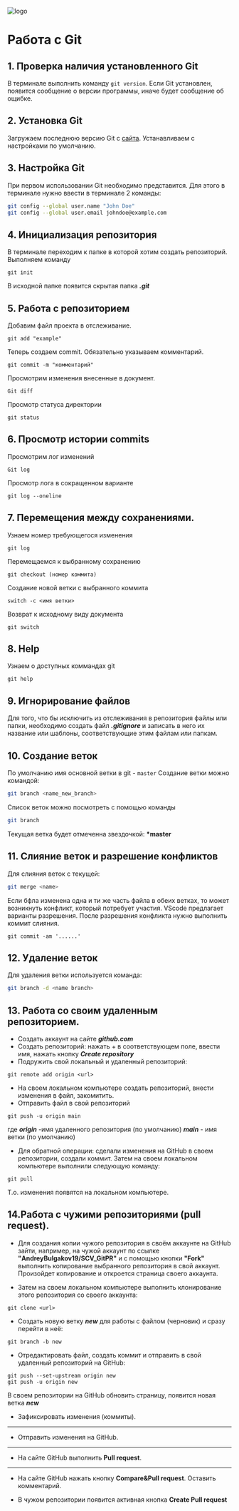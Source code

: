 ![logo](img.jpeg)

# Работа с Git
## 1. Проверка наличия установленного Git
В терминале выполнить команду `git version`. Если Git установлен, появится сообщение о версии программы, иначе будет сообщение об ощибке.

## 2. Установка Git
Загружаем последнюю версию Git c [сайта](https://git-scm.com/download/win).
Устанавливаем с настройками по умолчанию.

## 3. Настройка Git
При первом использовании Git необходимо представится. Для этого в терминале нужно ввести в терминале 2 команды:
```Bash
git config --global user.name "John Doe"
git config --global user.email johndoe@example.com
```

## 4. Инициализация репозитория
В терминале переходим к папке в которой хотим создать репозиторий. Выполняем команду
```
git init
```
В исходной папке появится скрытая папка ***.git***

## 5. Работа с репозиторием
Добавим файл проекта в отслеживание.
```
git add "example"
```
Теперь создаем commit. Обязательно указываем комментарий.
```
git commit -m "комментарий"
```
Просмотрим изменения внесенные в документ.
```
Git diff
```
Просмотр статуса директории
```
git status
```
## 6. Просмотр истории commits
Просмотрим лог изменений 
```
Git log
```
Просмотр лога в сокращенном варианте
```
git log --oneline
```
## 7. Перемещения между сохранениями.
Узнаем номер требующегося изменения
```
git log
```
Перемещаемся к выбранному сохранению
```
git checkout (номер коммита)
```
Создание новой ветки с выбранного коммита
```
switch -c <имя ветки>
```
Возврат к исходному виду документа
```
git switch
```
## 8. Help
Узнаем о доступных коммандах git
```
git help
```

## 9. Игнорирование файлов
Для того, что бы исключить из отслеживания в репозитория файлы или папки, необходимо создать файл ***.gitignore*** и записать в него их название или шаблоны, соответствующие этим файлам или папкам.

## 10. Создание веток
По умолчанию имя основной ветки в git - `master`
Создание ветки можно командой:
```Bash
git branch <name_new_branch>
```
Список веток можно посмотреть с помощью команды
```Bash
git branch
```
Текущая ветка будет отмеченна звездочкой: **\*master**

## 11. Слияние веток и разрешение конфликтов
Для слияния веток с текущей:
```Bash
git merge <name>
```
Если бфла изменена одна и ти же часть файла в обеих ветках, то может возникнуть конфликт, который потребует участия. VScode предлагает варианты разрешения.
После разрешения конфликта нужно выполнить коммит слияния.
```
git commit -am '......'
```
## 12. Удаление веток
Для удаления ветки используется команда:
```Bash
git branch -d <name branch>
```
## 13. Работа со своим удаленным репозиторием.
* Создать аккаунт на сайте _**github.com**_
* Создать репозиторий: нажать + в соответствующем поле, ввести имя, нажать кнопку __*Create repository*__
* Подружить свой локальный и удаленный репозиторий:
```
git remote add origin <url>
```
* На своем локальном компьютере создать репозиторий, внести изменения в файл, закомитить.
* Отправить файл в свой репозиторий
```
git push -u origin main
```
где
__*origin*__ -имя удаленного репозитория (по умолчанию)
__*main*__ - имя ветки (по умолчанию)


* Для обратной операции: сделали изменения на GitHub в своем репозитории, создали коммит. Затем на своем локальном компьютере выполнили следующую команду:
```
git pull
```
Т.о. изменения появятся на локальном компьютере.

## 14.Работа с чужими репозиториями (**pull request**).

* Для создания копии чужого репозитория в своём аккаунте на GitHub зайти, например, на чужой аккаунт по ссылке **"AndreyBulgakov19/SCV_GitPR"** и с помощью кнопки **"Fork"** выполнить копирование выбранного репозитория в свой аккаунт.
Произойдет копирование и откроется страница своего аккаунта.

* Затем на своем локальном компьютере выполнить клонирование этого репозитория со своего аккаунта:
```
git clone <url>
```
* Создать новую ветку __*new*__ для работы с файлом (черновик) и сразу перейти в неё:
```
git branch -b new
```
* Отредактировать файл, создать коммит и отправить в свой удаленный репозиторий на GitHub:
```
git push --set-upstream origin new
git push -u origin new
```

В своем репозитории на GitHub обновить страницу, появится новая ветка __*new*__

* Зафиксировать изменения (коммиты).
---
* Отправить изменения на GitHub.
---
* На сайте GitHub выполнить **Pull request**.
---

* На сайте GitHub нажать кнопку **Compare&Pull request**.
Оставить комментарий.

* В чужом репозитории появится активная кнопка **Create Pull request**
